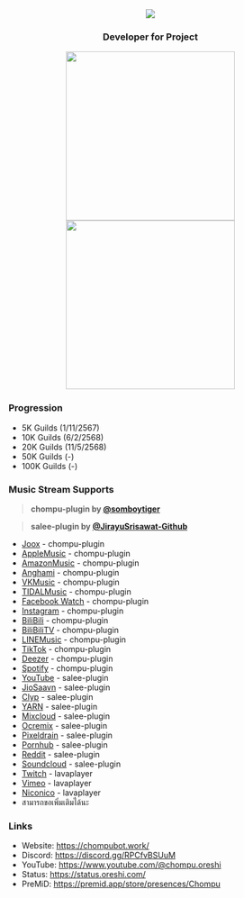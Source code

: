<div align="center">
<img src="https://typograssy.deno.dev/api?text=Chompu%20Discord%20App%20%20&l0=none&l1=ecb6e5&l2=ffadef&l3=ffd6f4&l4=ff94db&bg=none&frame=none&speed=100&comment=">
</div>

### <p align="center">Developer for Project<p>

<div align="center">

<a href="https://discord.com/users/919878532228841532"><img align="center"  width="300px" src="https://lanyard.cnrad.dev/api/919878532228841532"></a>
<a href="https://discord.com/users/1089356674764120125"><img align="center"  width="300px" src="https://lanyard.cnrad.dev/api/1089356674764120125"></a>

</div>

### Progression
- 5K Guilds (1/11/2567)
- 10K Guilds (6/2/2568)
- 20K Guilds (11/5/2568)
- 50K Guilds (-)
- 100K Guilds (-)

### Music Stream Supports
> **chompu-plugin by [@somboytiger](https://github.com/somboytiger)**

> **salee-plugin by [@JirayuSrisawat-Github](https://github.com/JirayuSrisawat-Github)**

- [Joox](https://joox.com/) - chompu-plugin
- [AppleMusic](https://music.apple.com/) - chompu-plugin
- [AmazonMusic](https://music.amazon.com/) - chompu-plugin
- [Anghami](https://play.anghami.com/home) - chompu-plugin
- [VKMusic](https://vk.com/music) - chompu-plugin
- [TIDALMusic](https://tidal.com/) - chompu-plugin
- [Facebook Watch](https://www.facebook.com/watch/) - chompu-plugin
- [Instagram](https://www.instagram.com/) - chompu-plugin
- [BiliBili](https://www.bilibili.com/) - chompu-plugin
- [BiliBiliTV](https://www.bilibili.tv/) - chompu-plugin
- [LINEMusic](https://music.line.me/) - chompu-plugin
- [TikTok](https://www.tiktok.com/) - chompu-plugin
- [Deezer](https://www.deezer.com/) - chompu-plugin
- [Spotify](https://open.spotify.com/) - chompu-plugin
- [YouTube](https://www.youtube.com/) - salee-plugin
- [JioSaavn](https://www.jiosaavn.com/) - salee-plugin
- [Clyp](https://clyp.it/) - salee-plugin
- [YARN](https://getyarn.io/) - salee-plugin
- [Mixcloud](https://www.mixcloud.com/) - salee-plugin
- [Ocremix](https://ocremix.org/) - salee-plugin
- [Pixeldrain](https://pixeldrain.com/) - salee-plugin
- [Pornhub](https://www.pornhub.com/) - salee-plugin
- [Reddit](https://www.reddit.com/) - salee-plugin
- [Soundcloud](https://soundcloud.com/) - salee-plugin
- [Twitch](https://www.twitch.tv/) - lavaplayer
- [Vimeo](https://vimeo.com/) - lavaplayer
- [Niconico](https://www.nicovideo.jp/) - lavaplayer
- สามารถขอเพิ่มเติมได้นะ

### Links
- Website: https://chompubot.work/
- Discord: https://discord.gg/RPCfvBSUuM
- YouTube: https://www.youtube.com/@chompu.oreshi
- Status: https://status.oreshi.com/
- PreMiD: https://premid.app/store/presences/Chompu
